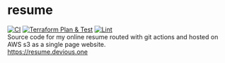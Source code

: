# resume <br>
[![CI](https://github.com/todd814/resume/actions/workflows/ci.yml/badge.svg)](https://github.com/todd814/resume/actions/workflows/ci.yml) [![Terraform Plan & Test](https://github.com/todd814/resume/actions/workflows/terraform.yml/badge.svg)](https://github.com/todd814/resume/actions/workflows/terraform.yml) [![Lint](https://github.com/todd814/resume/actions/workflows/lint.yml/badge.svg)](https://github.com/todd814/resume/actions/workflows/lint.yml) <br>
Source code for my online resume routed with git actions and hosted on AWS s3 as a single page website. <br>
https://resume.devious.one <br>

